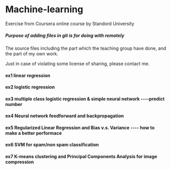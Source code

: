 # Machine-learning

Exercise from Coursera online course by Standord University

##### Purpose of adding files in git is for doing with remotely

The source files including the part which the teaching group have done, and the part of my own work.

Just in case of violating some license of sharing, please contact me.

#### ex1 linear regression
#### ex2 logistic regression
#### ex3 multiple class logistic regression & simple neural network ----predict number
#### ex4 Neural network feedforward and backpropagation
#### ex5 Regularized Linear Regression and Bias v.s. Variance ---- how to make a better performace
#### ex6 SVM for spam/non spam classification
#### ex7 K-means clustering and Principal Components Analysis for image compression
